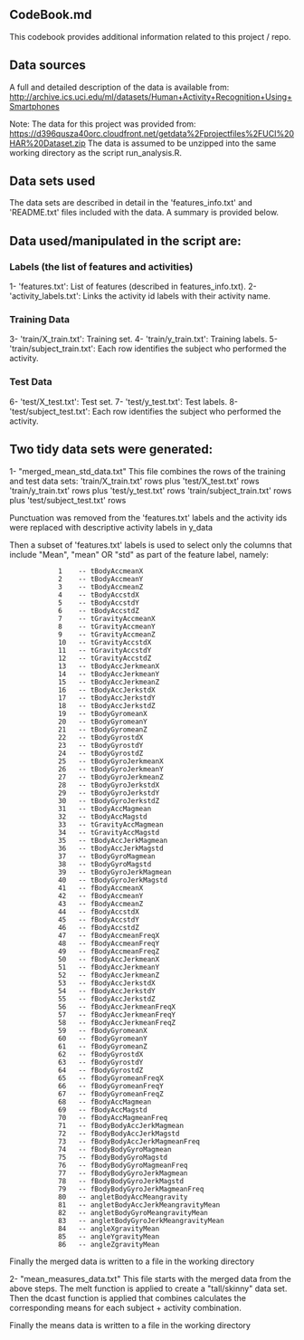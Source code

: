 ## CodeBook.md
This codebook provides additional information related to this project / repo.

## Data sources
A full and detailed description of the data is available from:
     http://archive.ics.uci.edu/ml/datasets/Human+Activity+Recognition+Using+Smartphones

Note: The data for this project was provided from:
     https://d396qusza40orc.cloudfront.net/getdata%2Fprojectfiles%2FUCI%20HAR%20Dataset.zip
	 The data is assumed to be unzipped into the same working directory as the script run_analysis.R.
	 
## Data sets used
The data sets are described in detail in the 'features_info.txt' and
'README.txt' files included with the data. A summary is provided below.

## Data used/manipulated in the script are:

### Labels (the list of features and activities)
 1- 'features.txt': List of features (described in features_info.txt).
 2- 'activity_labels.txt': Links the activity id labels with their activity name.

### Training Data 
 3- 'train/X_train.txt': Training set.
 4- 'train/y_train.txt': Training labels.
 5- 'train/subject_train.txt': Each row identifies the subject who performed the activity.

### Test Data
 6- 'test/X_test.txt': Test set.
 7- 'test/y_test.txt': Test labels.
 8- 'test/subject_test.txt': Each row identifies the subject who performed the activity.
 
## Two tidy data sets were generated:
 1- "merged_mean_std_data.txt"
 This file combines the rows of the training and test data sets:
     'train/X_train.txt' rows plus 'test/X_test.txt' rows
     'train/y_train.txt' rows plus 'test/y_test.txt' rows
     'train/subject_train.txt' rows plus 'test/subject_test.txt' rows
	
Punctuation was removed from the 'features.txt' labels and the
activity ids were replaced with descriptive activity labels in y_data

Then a subset of 'features.txt' labels is used to select only the columns
that include "Mean", "mean" OR "std" as part of the feature label, namely:
	
				1	 --	tBodyAccmeanX
				2	 --	tBodyAccmeanY
				3	 --	tBodyAccmeanZ
				4	 --	tBodyAccstdX
				5	 --	tBodyAccstdY
				6	 --	tBodyAccstdZ
				7	 --	tGravityAccmeanX
				8	 --	tGravityAccmeanY
				9	 --	tGravityAccmeanZ
				10	 --	tGravityAccstdX
				11	 --	tGravityAccstdY
				12	 --	tGravityAccstdZ
				13	 --	tBodyAccJerkmeanX
				14	 --	tBodyAccJerkmeanY
				15	 --	tBodyAccJerkmeanZ
				16	 --	tBodyAccJerkstdX
				17	 --	tBodyAccJerkstdY
				18	 --	tBodyAccJerkstdZ
				19	 --	tBodyGyromeanX
				20	 --	tBodyGyromeanY
				21	 --	tBodyGyromeanZ
				22	 --	tBodyGyrostdX
				23	 --	tBodyGyrostdY
				24	 --	tBodyGyrostdZ
				25	 --	tBodyGyroJerkmeanX
				26	 --	tBodyGyroJerkmeanY
				27	 --	tBodyGyroJerkmeanZ
				28	 --	tBodyGyroJerkstdX
				29	 --	tBodyGyroJerkstdY
				30	 --	tBodyGyroJerkstdZ
				31	 --	tBodyAccMagmean
				32	 --	tBodyAccMagstd
				33	 --	tGravityAccMagmean
				34	 --	tGravityAccMagstd
				35	 --	tBodyAccJerkMagmean
				36	 --	tBodyAccJerkMagstd
				37	 --	tBodyGyroMagmean
				38	 --	tBodyGyroMagstd
				39	 --	tBodyGyroJerkMagmean
				40	 --	tBodyGyroJerkMagstd
				41	 --	fBodyAccmeanX
				42	 --	fBodyAccmeanY
				43	 --	fBodyAccmeanZ
				44	 --	fBodyAccstdX
				45	 --	fBodyAccstdY
				46	 --	fBodyAccstdZ
				47	 --	fBodyAccmeanFreqX
				48	 --	fBodyAccmeanFreqY
				49	 --	fBodyAccmeanFreqZ
				50	 --	fBodyAccJerkmeanX
				51	 --	fBodyAccJerkmeanY
				52	 --	fBodyAccJerkmeanZ
				53	 --	fBodyAccJerkstdX
				54	 --	fBodyAccJerkstdY
				55	 --	fBodyAccJerkstdZ
				56	 --	fBodyAccJerkmeanFreqX
				57	 --	fBodyAccJerkmeanFreqY
				58	 --	fBodyAccJerkmeanFreqZ
				59	 --	fBodyGyromeanX
				60	 --	fBodyGyromeanY
				61	 --	fBodyGyromeanZ
				62	 --	fBodyGyrostdX
				63	 --	fBodyGyrostdY
				64	 --	fBodyGyrostdZ
				65	 --	fBodyGyromeanFreqX
				66	 --	fBodyGyromeanFreqY
				67	 --	fBodyGyromeanFreqZ
				68	 --	fBodyAccMagmean
				69	 --	fBodyAccMagstd
				70	 --	fBodyAccMagmeanFreq
				71	 --	fBodyBodyAccJerkMagmean
				72	 --	fBodyBodyAccJerkMagstd
				73	 --	fBodyBodyAccJerkMagmeanFreq
				74	 --	fBodyBodyGyroMagmean
				75	 --	fBodyBodyGyroMagstd
				76	 --	fBodyBodyGyroMagmeanFreq
				77	 --	fBodyBodyGyroJerkMagmean
				78	 --	fBodyBodyGyroJerkMagstd
				79	 --	fBodyBodyGyroJerkMagmeanFreq
				80	 --	angletBodyAccMeangravity
				81	 --	angletBodyAccJerkMeangravityMean
				82	 --	angletBodyGyroMeangravityMean
				83	 --	angletBodyGyroJerkMeangravityMean
				84	 --	angleXgravityMean
				85	 --	angleYgravityMean
				86	 --	angleZgravityMean                

Finally the merged data is written to a file in the working directory
	
2- "mean_measures_data.txt"
    This file starts with the merged data from the above steps.
    The melt function is applied to create a "tall/skinny" data set.
    Then the dcast function is applied that combines calculates the
    corresponding means for each subject + activity combination.
	
Finally the means data is written to a file in the working directory
